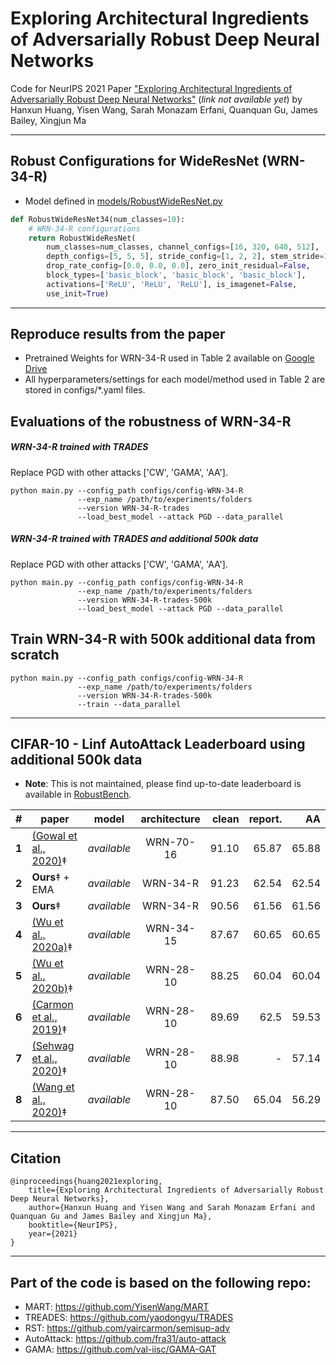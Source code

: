 # Exploring Architectural Ingredients of Adversarially Robust Deep Neural Networks

Code for NeurIPS 2021 Paper ["Exploring Architectural Ingredients of Adversarially Robust Deep Neural Networks"]() (*link not available yet*) by Hanxun Huang, Yisen Wang, Sarah Monazam Erfani, Quanquan Gu, James Bailey, Xingjun Ma


---
## Robust Configurations for WideResNet (WRN-34-R)
- Model defined in [models/RobustWideResNet.py](models/RobustWideResNet.py)
```python
def RobustWideResNet34(num_classes=10):
    # WRN-34-R configurations
    return RobustWideResNet(
        num_classes=num_classes, channel_configs=[16, 320, 640, 512],
        depth_configs=[5, 5, 5], stride_config=[1, 2, 2], stem_stride=1,
        drop_rate_config=[0.0, 0.0, 0.0], zero_init_residual=False,
        block_types=['basic_block', 'basic_block', 'basic_block'],
        activations=['ReLU', 'ReLU', 'ReLU'], is_imagenet=False,
        use_init=True)
```

---
## Reproduce results from the paper
- Pretrained Weights for WRN-34-R used in Table 2 available on [Google Drive](https://drive.google.com/drive/folders/1MpE1o0C7VjmYPfCIvGdpjMGHGfjs9yuB?usp=sharing)
- All hyperparameters/settings for each model/method used in Table 2 are stored in configs/*.yaml files.

## Evaluations of the robustness of WRN-34-R
##### WRN-34-R trained with TRADES
Replace PGD with other attacks ['CW', 'GAMA', 'AA'].
```console
python main.py --config_path configs/config-WRN-34-R
               --exp_name /path/to/experiments/folders
               --version WRN-34-R-trades
               --load_best_model --attack PGD --data_parallel
```

##### WRN-34-R trained with TRADES and additional 500k data
Replace PGD with other attacks ['CW', 'GAMA', 'AA'].
```console
python main.py --config_path configs/config-WRN-34-R
               --exp_name /path/to/experiments/folders
               --version WRN-34-R-trades-500k
               --load_best_model --attack PGD --data_parallel
```

## Train WRN-34-R with 500k additional data from scratch
```console
python main.py --config_path configs/config-WRN-34-R
               --exp_name /path/to/experiments/folders
               --version WRN-34-R-trades-500k
               --train --data_parallel
```
---
## CIFAR-10 - Linf AutoAttack Leaderboard using additional 500k data
- **Note**: This is not maintained, please find up-to-date leaderboard is available in [RobustBench](https://robustbench.github.io/).

|#    |paper           |model     |architecture |clean         |report. |AA  |
|:---:|---|:---:|:---:|---:|---:|---:|
|**1**| [(Gowal et al., 2020)](https://arxiv.org/abs/2010.03593)‡| *available*| WRN-70-16| 91.10| 65.87| 65.88|
|**2**| **Ours**‡ + EMA| *available*| WRN-34-R| 91.23 | 62.54 | 62.54 |
|**3**| **Ours**‡ | *available*| WRN-34-R| 90.56 | 61.56 | 61.56 |
|**4**| [(Wu et al., 2020a)](https://arxiv.org/abs/2010.01279)‡| *available*| WRN-34-15| 87.67| 60.65| 60.65|
|**5**| [(Wu et al., 2020b)](https://arxiv.org/abs/2004.05884)‡| *available*| WRN-28-10| 88.25| 60.04| 60.04|
|**6**| [(Carmon et al., 2019)](https://arxiv.org/abs/1905.13736)‡| *available*| WRN-28-10| 89.69| 62.5| 59.53|
|**7**| [(Sehwag et al., 2020)](https://github.com/fra31/auto-attack/issues/7)‡| *available*| WRN-28-10| 88.98| -| 57.14|
|**8**| [(Wang et al., 2020)](https://openreview.net/forum?id=rklOg6EFwS)‡| *available*| WRN-28-10| 87.50| 65.04| 56.29|
---
## Citation
```
@inproceedings{huang2021exploring,
    title={Exploring Architectural Ingredients of Adversarially Robust Deep Neural Networks},
    author={Hanxun Huang and Yisen Wang and Sarah Monazam Erfani and Quanquan Gu and James Bailey and Xingjun Ma},
    booktitle={NeurIPS},
    year={2021}
}
```
---
## Part of the code is based on the following repo:
  - MART: https://github.com/YisenWang/MART
  - TREADES: https://github.com/yaodongyu/TRADES
  - RST: https://github.com/yaircarmon/semisup-adv
  - AutoAttack: https://github.com/fra31/auto-attack
  - GAMA: https://github.com/val-iisc/GAMA-GAT
